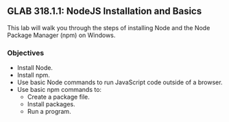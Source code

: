 ## GLAB 318.1.1: NodeJS Installation and Basics
This lab will walk you through the steps of installing Node and the Node Package Manager (npm) on Windows.

### Objectives
- Install Node.
- Install npm.
- Use basic Node commands to run JavaScript code outside of a browser.
- Use basic npm commands to:
  - Create a package file.
  - Install packages.
  - Run a program.
